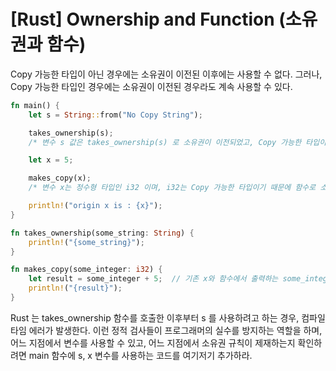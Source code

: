 [Rust] Ownership and Function (소유권과 함수)
===

Copy 가능한 타입이 아닌 경우에는 소유권이 이전된 이후에는 사용할 수 없다.
그러나, Copy 가능한 타입인 경우에는 소유권이 이전된 경우라도 계속 사용할 수 있다.

```rust
fn main() {
    let s = String::from("No Copy String");

    takes_ownership(s);
    /* 변수 s 값은 takes_ownership(s) 로 소유권이 이전되었고, Copy 가능한 타입이 아닌 String 으로, 소유권이 함수로 이전되어 재사용이 불가능하다. */

    let x = 5;

    makes_copy(x);
    /* 변수 x는 정수형 타입인 i32 이며, i32는 Copy 가능한 타입이기 때문에 함수로 소유권이 이전된 이후에도 계속 x 값을 사용할 수 있다. */

    println!("origin x is : {x}");
}

fn takes_ownership(some_string: String) {
    println!("{some_string}");
}

fn makes_copy(some_integer: i32) {
    let result = some_integer + 5;  // 기존 x와 함수에서 출력하는 some_integer의 비교를 위해 기존값에 5를 더함
    println!("{result}");
}
```

Rust 는 takes_ownership 함수를 호출한 이후부터 s 를 사용하려고 하는 경우, 컴파일 타임 에러가 발생한다.
이런 정적 검사들이 프로그래머의 실수를 방지하는 역할을 하며, 어느 지점에서 변수를 사용할 수 있고, 어느 지점에서 소유권 규칙이 제재하는지 확인하려면 main 함수에 s, x 변수를 사용하는 코드를 여기저기 추가하라.